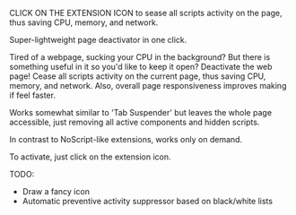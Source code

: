 CLICK ON THE EXTENSION ICON to sease all scripts activity on the page, thus saving CPU, memory, and network.

Super-lightweight page deactivator in one click.

Tired of a webpage, sucking your CPU in the background?
But there is something useful in it so you'd like to keep it open?
Deactivate the web page!
Cease all scripts activity on the current page, thus saving CPU, memory, and network.
Also, overall page responsiveness improves making if feel faster.

Works somewhat similar to 'Tab Suspender' but leaves the whole page accessible, just removing all active components and hidden scripts.

In contrast to NoScript-like extensions, works only on demand.

To activate, just click on the extension icon.

TODO:
* Draw a fancy icon
* Automatic preventive activity suppressor based on black/white lists
